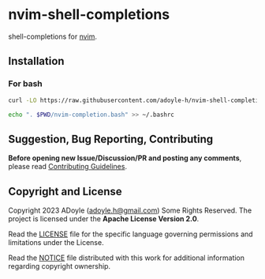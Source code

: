 # nvim-shell-completions

shell-completions for [nvim](https://github.com/neovim/neovim).

## Installation

### For bash

```sh
curl -LO https://raw.githubusercontent.com/adoyle-h/nvim-shell-completions/master/nvim-completion.bash

echo ". $PWD/nvim-completion.bash" >> ~/.bashrc
```

## Suggestion, Bug Reporting, Contributing

**Before opening new Issue/Discussion/PR and posting any comments**, please read [Contributing Guidelines](https://gcg.adoyle.me/CONTRIBUTING).

## Copyright and License

Copyright 2023 ADoyle (adoyle.h@gmail.com) Some Rights Reserved.
The project is licensed under the **Apache License Version 2.0**.

Read the [LICENSE][] file for the specific language governing permissions and limitations under the License.

Read the [NOTICE][] file distributed with this work for additional information regarding copyright ownership.


<!-- Links -->

[LICENSE]: ./LICENSE
[NOTICE]: ./NOTICE
